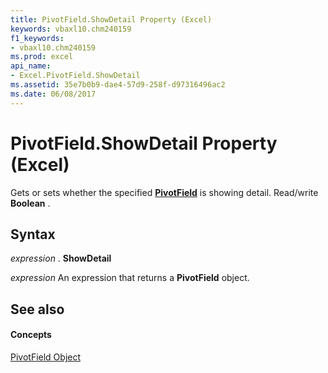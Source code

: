 ```yaml
---
title: PivotField.ShowDetail Property (Excel)
keywords: vbaxl10.chm240159
f1_keywords:
- vbaxl10.chm240159
ms.prod: excel
api_name:
- Excel.PivotField.ShowDetail
ms.assetid: 35e7b0b9-dae4-57d9-258f-d97316496ac2
ms.date: 06/08/2017
---
```



# PivotField.ShowDetail Property (Excel)

Gets or sets whether the specified **[PivotField](pivotfield-object-excel.md)** is showing detail. Read/write **Boolean** .


## Syntax

 _expression_ . **ShowDetail**

 _expression_ An expression that returns a **PivotField** object.


## See also


#### Concepts


[PivotField Object](pivotfield-object-excel.md)

